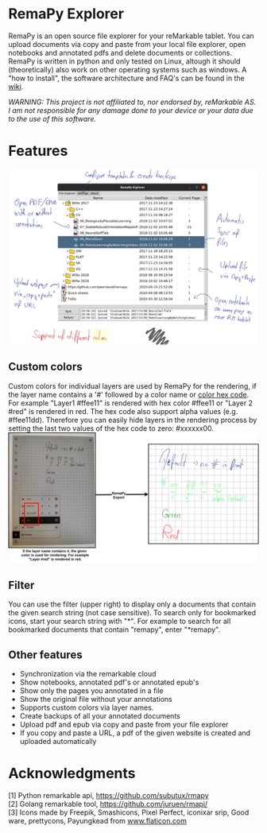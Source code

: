 # RemaPy Explorer

RemaPy is an open source file explorer for your reMarkable tablet. You can 
upload documents via copy and paste from your local file explorer, open 
notebooks and annotated pdfs and delete documents or collections. RemaPy 
is written in python and only tested on Linux, altough it should 
(theoretically) also work on other operating systems such as windows. 
A "how to install", the software architecture and FAQ's 
can be found in the [wiki](https://github.com/peerdavid/remapy/wiki).

*WARNING: This project is not affiliated to, 
nor endorsed by, reMarkable AS. I am not responsible for any 
damage done to your device or your data 
due to the use of this software.*


# Features 
<img src="doc/explorer.png" />

## Custom colors
Custom colors for individual layers are used by RemaPy for the rendering, 
if the layer name contains a '#' followed by a color name or 
[color hex code](https://www.color-hex.com/).
For example "Layer1 #ffee11" is rendered with hex color #ffee11 or "Layer 2 #red" 
is rendered in red. The hex code also support alpha values (e.g. #ffee11dd).
Therefore you can easily hide layers in the rendering process by setting the last
two values of the hex code to zero: #xxxxxx00.
<img src="doc/custom_colors.png" />

## Filter
You can use the filter (upper right) to display only a documents
that contain the given search string (not case sensitive). To search only 
for bookmarked icons, start your search string with "*". For example to 
search for all bookmarked documents that contain "remapy", enter "*remapy".

## Other features
 - Synchronization via the remarkable cloud
 - Show notebooks, annotated pdf's or annotated epub's
 - Show only the pages you annotated in a file
 - Show the original file without your annotations
 - Supports custom colors via layer names. 
 - Create backups of all your annotated documents
 - Upload pdf and epub via copy and paste from your file explorer
 - If you copy and paste a URL, a pdf of the given website is created and uploaded automatically



# Acknowledgments
[1] Python remarkable api, https://github.com/subutux/rmapy <br />
[2] Golang remarkable tool, https://github.com/juruen/rmapi/ <br />
[3] Icons made by Freepik, Smashicons, Pixel Perfect, iconixar  srip, 
Good ware, prettycons, Payungkead from www.flaticon.com <br />